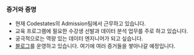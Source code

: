 ### 증거와 증명

- 현재 Codestates의 Admission팀에서 근무하고 있습니다.
- 교육 프로그램에 필요한 수강생 선발과 데이터 분석 업무를 주로 하고 있습니다.
- 궁극적으로는 역량 있는 데이터 엔지니어가 되고 싶습니다.
- [블로그](https://velog.io/@xxcvdir)를 운영하고 있습니다. 여기에 여러 증거들을 쌓아나갈 예정입니다.
